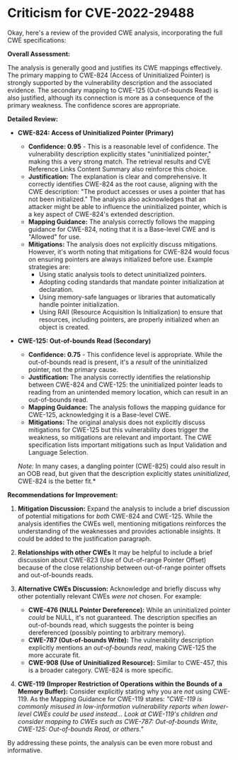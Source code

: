 # Criticism for CVE-2022-29488

Okay, here's a review of the provided CWE analysis, incorporating the full CWE specifications:

**Overall Assessment:**

The analysis is generally good and justifies its CWE mappings effectively. The primary mapping to CWE-824 (Access of Uninitialized Pointer) is strongly supported by the vulnerability description and the associated evidence. The secondary mapping to CWE-125 (Out-of-bounds Read) is also justified, although its connection is more as a consequence of the primary weakness. The confidence scores are appropriate.

**Detailed Review:**

*   **CWE-824: Access of Uninitialized Pointer (Primary)**

    *   **Confidence: 0.95** - This is a reasonable level of confidence. The vulnerability description explicitly states "uninitialized pointer," making this a very strong match. The retrieval results and CVE Reference Links Content Summary also reinforce this choice.
    *   **Justification:** The explanation is clear and comprehensive. It correctly identifies CWE-824 as the root cause, aligning with the CWE description: "The product accesses or uses a pointer that has not been initialized." The analysis also acknowledges that an attacker might be able to influence the uninitialized pointer, which is a key aspect of CWE-824's extended description.
    *   **Mapping Guidance:** The analysis correctly follows the mapping guidance for CWE-824, noting that it is a Base-level CWE and is "Allowed" for use.
    *   **Mitigations:** The analysis does not explicitly discuss mitigations. However, it's worth noting that mitigations for CWE-824 would focus on ensuring pointers are always initialized before use. Example strategies are:
        *   Using static analysis tools to detect uninitialized pointers.
        *   Adopting coding standards that mandate pointer initialization at declaration.
        *   Using memory-safe languages or libraries that automatically handle pointer initialization.
        *   Using RAII (Resource Acquisition Is Initialization) to ensure that resources, including pointers, are properly initialized when an object is created.

*   **CWE-125: Out-of-bounds Read (Secondary)**

    *   **Confidence: 0.75** - This confidence level is appropriate. While the out-of-bounds read is present, it's a *result* of the uninitialized pointer, not the primary cause.
    *   **Justification:** The analysis correctly identifies the relationship between CWE-824 and CWE-125: the uninitialized pointer leads to reading from an unintended memory location, which can result in an out-of-bounds read.
    *   **Mapping Guidance:** The analysis follows the mapping guidance for CWE-125, acknowledging it is a Base-level CWE.
    *   **Mitigations:** The original analysis does not explicitly discuss mitigations for CWE-125 but this vulnerability does trigger the weakness, so mitigations are relevant and important. The CWE specification lists important mitigations such as Input Validation and Language Selection.

    *Note:* In many cases, a dangling pointer (CWE-825) could also result in an OOB read, but given that the description explicitly states *uninitialized*, CWE-824 is the better fit.*

**Recommendations for Improvement:**

1.  **Mitigation Discussion:**  Expand the analysis to include a brief discussion of potential mitigations for *both* CWE-824 and CWE-125. While the analysis identifies the CWEs well, mentioning mitigations reinforces the understanding of the weaknesses and provides actionable insights. It could be added to the justification paragraph.
2.  **Relationships with other CWEs** It may be helpful to include a brief discussion about CWE-823 (Use of Out-of-range Pointer Offset) because of the close relationship between out-of-range pointer offsets and out-of-bounds reads.
3.  **Alternative CWEs Discussion:** Acknowledge and briefly discuss why other potentially relevant CWEs *were not* chosen. For example:
    *   **CWE-476 (NULL Pointer Dereference):** While an uninitialized pointer *could* be NULL, it's not guaranteed.  The description specifies an out-of-bounds read, which suggests the pointer is being dereferenced (possibly pointing to arbitrary memory).
    *   **CWE-787 (Out-of-bounds Write):** The vulnerability description explicitly mentions an *out-of-bounds read*, making CWE-125 the more accurate fit.
    *   **CWE-908 (Use of Uninitialized Resource):** Similar to CWE-457, this is a broader category. CWE-824 is more specific.

4.  **CWE-119 (Improper Restriction of Operations within the Bounds of a Memory Buffer):** Consider explicitly stating why you are *not* using CWE-119. As the Mapping Guidance for CWE-119 states: *"CWE-119 is commonly misused in low-information vulnerability reports when lower-level CWEs could be used instead... Look at CWE-119's children and consider mapping to CWEs such as CWE-787: Out-of-bounds Write, CWE-125: Out-of-bounds Read, or others."*

By addressing these points, the analysis can be even more robust and informative.